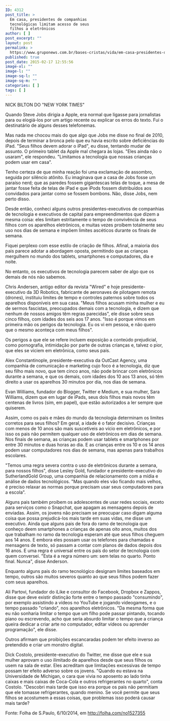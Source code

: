 ```yaml
---
ID: 4312
post_title: >
  Em casa, presidentes de companhias
  tecnológicas limitam acesso de seus
  filhos a eletrônicos
author: [ ]
post_excerpt: ""
layout: post
permalink: >
  https://www.gruponews.com.br/bases-cristas/vida/em-casa-presidentes-de-companhias-tecnologicas-limitam-acesso-de-seus-filhos-eletronicos
published: true
post_date: 2015-02-17 12:55:56
image-xl: ""
image-l: ""
image-sq-l: ""
image-sq-m: ""
categories: [ ]
tags: [ ]
---
```

NICK BILTON
DO "NEW YORK TIMES"

Quando Steve Jobs dirigia a Apple, era normal que ligasse para jornalistas para ou elogiá-los por um artigo recente ou explicar os erros do texto. Fui o destinatário de alguns desses telefonemas.

Mas nada me chocou mais do que algo que Jobs me disse no final de 2010, depois de terminar a bronca pelo que eu havia escrito sobre deficiências do iPad. "Seus filhos devem adorar o iPad", eu disse, tentando mudar de assunto. O primeiro tablet da Apple mal chegara às lojas. "Eles ainda não o usaram", ele respondeu. "Limitamos a tecnologia que nossas crianças podem usar em casa".

Tenho certeza de que minha reação foi uma exclamação de assombro, seguida por silêncio atônito. Eu imaginava que a casa de Jobs fosse um paraíso nerd; que as paredes fossem gigantescas telas de toque, a mesa de jantar fosse feita de telas de iPad e que iPods fossem distribuídos aos convidados para jantar como se fossem bombons. Não, disse Jobs, nem perto disso.

Desde então, conheci alguns outros presidentes-executivos de companhias de tecnologia e executivos de capital para empreendimentos que dizem a mesma coisa: eles limitam estritamente o tempo de convivência de seus filhos com os aparelhos eletrônicos, e muitas vezes proíbem totalmente seu uso nos dias de semana e impõem limites ascéticos durante os finais de semana.

Fiquei perplexo com esse estilo de criação de filhos. Afinal, a maioria dos pais parece adotar a abordagem oposta, permitindo que as crianças mergulhem no mundo dos tablets, smartphones e computadores, dia e noite.

No entanto, os executivos de tecnologia parecem saber de algo que os demais de nós não sabemos.

Chris Andersen, antigo editor da revista "Wired" e hoje presidente-executivo da 3D Robotics, fabricante de aeronaves de pilotagem remota (drones), instituiu limites de tempo e controles paternos sobre todos os aparelhos disponíveis em sua casa. "Meus filhos acusam minha mulher e eu de sermos fascistas, preocupados demais com a tecnologia, e dizem que nenhum de nossos amigos têm regras parecidas", ele disse sobre seus cinco filhos, com idades dos seis aos 17 anos. "Isso é porque vimos em primeira mão os perigos da tecnologia. Eu os vi em pessoa, e não quero que o mesmo aconteça com meus filhos".

Os perigos a que ele se refere incluem exposição a conteúdo prejudicial, como pornografia, intimidação por parte de outras crianças e, talvez o pior, que eles se viciem em eletrônica, como seus pais.

Alex Constantinople, presidente-executiva da OutCast Agency, uma companhia de comunicação e marketing cujo foco é a tecnologia, diz que seu filho mais novo, que tem cinco anos, não pode brincar com eletrônicos durante a semana, e que os demais, com idades dos 10 aos 13 anos, só têm direito a usar os aparelhos 30 minutos por dia, nos dias de semana.

Evan Williams, fundador do Blogger, Twitter e Medium, e sua mulher, Sara Williams, dizem que em lugar de iPads, seus dois filhos mais novos têm centenas de livros (sim, em papel), que estão autorizados a ler sempre que quiserem.

Assim, como os pais e mães do mundo da tecnologia determinam os limites corretos para seus filhos? Em geral, a idade é o fator decisivo.
Crianças com menos de 10 anos são mais suscetíveis ao vício em eletrônicos, e por isso os pais não permitem qualquer uso de eletrônicos em dias de semana. Nos finais de semana, as crianças podem usar tablets e smartphones por entre 30 minutos e duas horas ao dia. E as crianças entre os 10 e os 14 anos podem usar computadores nos dias de semana, mas apenas para trabalhos escolares.

"Temos uma regra severa contra o uso de eletrônicos durante a semana, para nossos filhos", disse Lesley Gold, fundador e presidente-executivo do SutherlandGold Group, uma companhia de relacionamento com a mídia e análise de dados tecnológicos. "Mas quando eles vão ficando mais velhos, é preciso relaxar as normas porque precisam usar seus computadores para a escola".

Alguns pais também proíbem os adolescentes de usar redes sociais, exceto para serviços como o Snapchat, que apagam as mensagens depois de enviadas. Assim, os jovens não precisam se preocupar caso digam alguma coisa que possa prejudicá-los mais tarde em suas vidas, me disse um executivo.
Ainda que alguns pais de fora do ramo de tecnologia que conheço deem smartphones a crianças de apenas oito anos, muitos dos que trabalham no ramo da tecnologia esperam até que seus filhos cheguem aos 14 anos. E embora eles possam usar os telefones para chamadas e mensagens de texto, só passam a contar com planos de dados depois dos 16 anos. E uma regra é universal entre os pais do setor de tecnologia com quem conversei. "Esta é a regra número um: sem telas no quarto. Ponto final. Nunca", disse Anderson.

Enquanto alguns pais do ramo tecnológico designam limites baseados em tempo, outros são muitos severos quanto ao que seus filhos podem fazer com seus aparelhos.

Ali Partovi, fundador do iLike e consultor do Facebook, Dropbox e Zappos, disse que deve existir distinção forte entre o tempo passado "consumindo", por exemplo assistindo a vídeos no YouTube e jogando videogames, e o tempo passado "criando", nos aparelhos eletrônicos. "Da mesma forma que eu não sonharia limitar o tempo que um filho pode passar pintando, tocando piano ou escrevendo, acho que seria absurdo limitar o tempo que a criança queira dedicar a criar arte no computador, editar vídeos ou aprender programação", ele disse.

Outros afirmam que proibições escancaradas podem ter efeito inverso ao pretendido e criar um monstro digital.

Dick Costolo, presidente-executivo do Twitter, me disse que ele e sua mulher aprovam o uso ilimitado de aparelhos desde que seus filhos os usem na sala de estar. Eles acreditam que limitações excessivas de tempo possam ter efeito adverso sobre os jovens. "Quando eu estava na Universidade de Michigan, o cara que vivia no aposento ao lado tinha caixas e mais caixas de Coca-Cola e outros refrigerantes no quarto", conta Costolo. "Descobri mais tarde que isso era porque os pais não permitiam que ele tomasse refrigerantes, quando menino. Se você permite que seus filhos se acostumem a essas coisas, que problemas isso poderá causar mais tarde?

Fonte: Folha de S.Paulo, 6/10/2014, em http://folha.com/no1527355